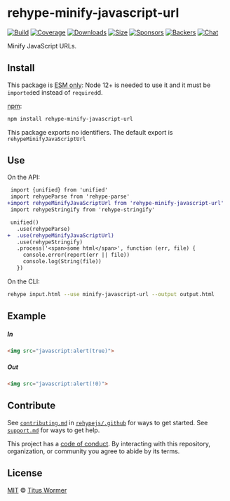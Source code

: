 <!--This file is generated by `build-packages.js`-->

# rehype-minify-javascript-url

[![Build][build-badge]][build]
[![Coverage][coverage-badge]][coverage]
[![Downloads][downloads-badge]][downloads]
[![Size][size-badge]][size]
[![Sponsors][sponsors-badge]][collective]
[![Backers][backers-badge]][collective]
[![Chat][chat-badge]][chat]

Minify JavaScript URLs.

## Install

This package is [ESM only][esm]:
Node 12+ is needed to use it and it must be `imported`ed instead of `required`d.

[npm][]:

```sh
npm install rehype-minify-javascript-url
```

This package exports no identifiers.
The default export is `rehypeMinifyJavaScriptUrl`

## Use

On the API:

```diff
 import {unified} from 'unified'
 import rehypeParse from 'rehype-parse'
+import rehypeMinifyJavaScriptUrl from 'rehype-minify-javascript-url'
 import rehypeStringify from 'rehype-stringify'

 unified()
   .use(rehypeParse)
+  .use(rehypeMinifyJavaScriptUrl)
   .use(rehypeStringify)
   .process('<span>some html</span>', function (err, file) {
     console.error(report(err || file))
     console.log(String(file))
   })
```

On the CLI:

```sh
rehype input.html --use minify-javascript-url --output output.html
```

## Example

##### In

```html
<img src="javascript:alert(true)">
```

##### Out

```html
<img src="javascript:alert(!0)">
```

## Contribute

See [`contributing.md`][contributing] in [`rehypejs/.github`][health] for ways
to get started.
See [`support.md`][support] for ways to get help.

This project has a [code of conduct][coc].
By interacting with this repository, organization, or community you agree to
abide by its terms.

## License

[MIT][license] © [Titus Wormer][author]

[build-badge]: https://github.com/rehypejs/rehype-minify/workflows/main/badge.svg

[build]: https://github.com/rehypejs/rehype-minify/actions

[coverage-badge]: https://img.shields.io/codecov/c/github/rehypejs/rehype-minify.svg

[coverage]: https://codecov.io/github/rehypejs/rehype-minify

[downloads-badge]: https://img.shields.io/npm/dm/rehype-minify-javascript-url.svg

[downloads]: https://www.npmjs.com/package/rehype-minify-javascript-url

[size-badge]: https://img.shields.io/bundlephobia/minzip/rehype-minify-javascript-url.svg

[size]: https://bundlephobia.com/result?p=rehype-minify-javascript-url

[sponsors-badge]: https://opencollective.com/unified/sponsors/badge.svg

[backers-badge]: https://opencollective.com/unified/backers/badge.svg

[collective]: https://opencollective.com/unified

[chat-badge]: https://img.shields.io/badge/chat-discussions-success.svg

[chat]: https://github.com/rehypejs/rehype/discussions

[esm]: https://gist.github.com/sindresorhus/a39789f98801d908bbc7ff3ecc99d99c

[npm]: https://docs.npmjs.com/cli/install

[health]: https://github.com/rehypejs/.github

[contributing]: https://github.com/rehypejs/.github/blob/main/contributing.md

[support]: https://github.com/rehypejs/.github/blob/main/support.md

[coc]: https://github.com/rehypejs/.github/blob/main/code-of-conduct.md

[license]: https://github.com/rehypejs/rehype-minify/blob/main/license

[author]: https://wooorm.com
